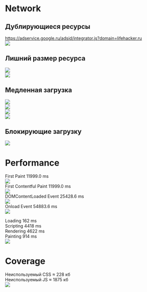 # Network

## Дублирующиеся ресурсы

https://adservice.google.ru/adsid/integrator.js?domain=lifehacker.ru  
![](http://joxi.net/nAy08wQHgqwND2.jpg)  

## Лишний размер ресурса

![](http://joxi.net/Dr8XEk1toqMYqr.jpg)  
![](http://joxi.net/LmGLDz4cwOl5o2.jpg)  

## Медленная загрузка

![](http://joxi.net/82Qk5aMcwJ9gWr.jpg)  
![](http://joxi.net/Vm6O7XzC4NvkW2.jpg)  
![](http://joxi.net/823ap34H9y8OLr.jpg)  
![](http://joxi.net/L21KbaltRk0J4r.jpg)  

## Блокирующие загрузку

![](http://joxi.net/Rmz0kw5HYxMNjA.jpg)  


# Performance

First Paint 11999.0 ms  
![](http://joxi.net/VrwBlwnC7W435A.jpg)  
First Contentful Paint 11999.0 ms  
![](http://joxi.net/n2YQ51BcbWeBp2.jpg)  
DOMContentLoaded Event 25428.6 ms  
![](http://joxi.net/82Qk5aMcwJ9WWr.jpg)  
Onload Event 54883.6 ms  
![](http://joxi.net/5mdOMEoC3l8Lgr.jpg)  

Loading 162 ms  
Scripting 4418 ms  
Rendering 4622 ms  
Painting 914 ms  
![](http://joxi.net/823ap34H9y8lLr.jpg)  

# Coverage

Неиспользуемый CSS ≈ 228 кб  
Неиспользуемый JS ≈ 1875 кб  
![](http://joxi.net/V2VNKXpUdlkzR2.jpg)  
